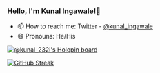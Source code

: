 ### Hello, I'm Kunal Ingawale!👋

- 📫 How to reach me: Twitter - [@kunal_ingawale](https://twitter.com/kunal_ingawale)
- 😄 Pronouns: He/His

[![@kunal_232i's Holopin board](https://holopin.io/api/user/board?user=kunal_232i)](https://holopin.io/@kunal_232i)

[![GitHub Streak](http://github-readme-streak-stats.herokuapp.com?user=kunal232i&theme=radical&hide_border=true&date_format=j%20M%5B%20Y%5D)](https://git.io/streak-stats)
